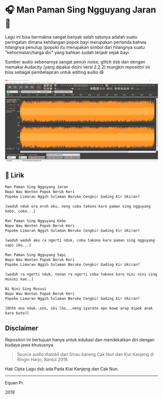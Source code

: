 # :headphones: Man Paman Sing Ngguyang Jaran :racehorse:
Lagu ini bisa bermakna sangat banyak salah satunya adalah suatu peringatan dimana kehilangan popok bayi merupakan pertanda bahwa hilangnya penutup (popok) itu merupakan simbol dari hilangnya suatu "kehormatan/harga diri" yang bahkan sudah terjadi sejak bayi. 

Sumber audio sebenarnya sangat penuh noise, glitch dsb dan dengan memakai Audacity (yang dipakai disini versi 2.2.2) mungkin repositori ini bisa sebagai pembelajaran untuk editing audio :smile:

![Audacity Edit](Sketch_PNJ_Audacity.png)


## :musical_note: Lirik

```
Man Paman Sing Ngguyang Jaran
Nopo Wau Wonten Popok Beruk Keri
Popoke Limaran Nggih Sulaman Beruke Cengkir Gading Kir Ukiran?

[waduh nduk ora eruh aku, neng coba takono karo paman sing ngguyang kebo, coba...]

Man Paman Sing Ngguyang Kebo
Nopo Wau Wonten Popok Beruk Keri
Popoke Limaran Nggih Sulaman Beruke Cengkir Gading Kir Ukiran?

[waduh waduh aku ra ngerti nduk, coba takono karo paman sing ngguyang sapi iku...]

Man Paman Sing Ngguyang Sapi
Nopo Wau Wonten Popok Beruk Keri
Popoke Limaran Nggih Sulaman Beruke Cengkir Gading Kir Ukiran?

[waduh ra ngerti nduk, tenan ra ngerti coba takono karo nini nini sing mususi kae..]

Ni Nini Sing Mususi
Nopo Wau Wonten Popok Beruk Keri
Popoke Limaran Nggih Sulaman Beruke Cengkir Gading Kir Ukiran?

[Ohhh ono nduk..ono, iki lho...neng syarate opo kowe arep dipek anak karo buto?]
```

## Disclaimer

Repositori ini bertujuan hanya untuk edukasi dan mendekatkan diri dengan budaya jawa khususnya. 

> Source audio diambil dari Sinau bareng Cak Nun dan Kiai Kanjeng di Ringin Harjo, Bantul 2019.

Hak Cipta Lagu dsb ada Pada Kiai Kanjeng dan Cak Nun.


---
Equan Pr.

2019
